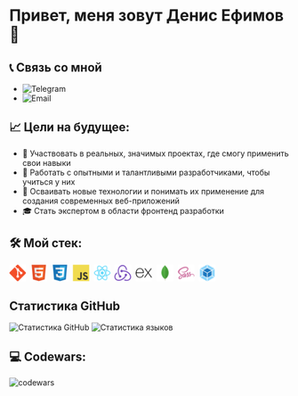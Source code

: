 # Привет, меня зовут Денис Ефимов 👋

## 📞 Связь со мной
- ![Telegram](https://img.shields.io/badge/Telegram-%40densa322-blue)
- ![Email](https://img.shields.io/badge/Email-defimov99%40yandex.ru-red)

## 📈 Цели на будущее:

- 💼 Участвовать в реальных, значимых проектах, где смогу применить свои навыки
- 🤝 Работать с опытными и талантливыми разработчиками, чтобы учиться у них
- 🚀 Осваивать новые технологии и понимать их применение для создания современных веб-приложений
- 🎓 Стать экспертом в области фронтенд разработки

## 🛠️ Мой стек:

<div>
  <img src="https://github.com/devicons/devicon/blob/master/icons/git/git-original.svg" title="git" alt="git" width="30" height="30"/>&nbsp
  <img src="https://github.com/devicons/devicon/blob/master/icons/html5/html5-original.svg" title="html5" alt="html5" width="30" height="30"/>&nbsp
  <img src="https://github.com/devicons/devicon/blob/master/icons/css3/css3-original.svg" title="css" alt="css" width="30" height="30"/>&nbsp
  <img src="https://github.com/devicons/devicon/blob/master/icons/javascript/javascript-original.svg" title="javascript" alt="javascript" width="30" height="30"/>&nbsp
  <img src="https://github.com/devicons/devicon/blob/master/icons/react/react-original.svg" title="reactjs" alt="reactjs" width="30" height="30"/>&nbsp
  <img src="https://github.com/devicons/devicon/blob/master/icons/redux/redux-original.svg" title="redux" alt="redux" width="30" height="30"/>&nbsp;
  <img src="https://github.com/devicons/devicon/blob/master/icons/express/express-original.svg" title="express" alt="express" width="30" height="30"/>&nbsp
  <img src="https://github.com/devicons/devicon/blob/master/icons/mongodb/mongodb-original.svg" title="mongodb" alt="mongodb" width="30" height="30"/>&nbsp
  <img src="https://github.com/devicons/devicon/blob/master/icons/sass/sass-original.svg" title="sass/scss" alt="sass/scss" width="30" height="30"/>&nbsp;
  <img src="https://github.com/devicons/devicon/blob/master/icons/webpack/webpack-original.svg" title="webpack" alt="webpack" width="30" height="30"/>&nbsp;
</div>

## Статистика GitHub
![Статистика GitHub](https://github-readme-stats.vercel.app/api?username=defimov9&show_icons=true&hide_title=true&count_private=true&hide=prs&theme=radical)
![Статистика языков](https://github-readme-stats.vercel.app/api/top-langs/?username=defimov9&layout=compact&theme=radical)
## 💻 Codewars:

![codewars](https://www.codewars.com/users/densa322/badges/large)
